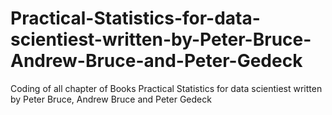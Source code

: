 # Practical-Statistics-for-data-scientiest-written-by-Peter-Bruce-Andrew-Bruce-and-Peter-Gedeck
Coding of all chapter of Books Practical Statistics for data scientiest written by Peter Bruce, Andrew Bruce and Peter Gedeck
